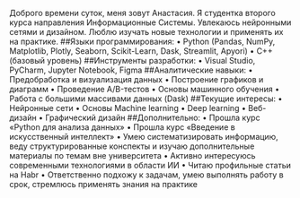 Доброго времени суток, меня зовут Анастасия. Я студентка второго курса направления Информационные Системы. Увлекаюсь нейронными сетями и дизайном. Люблю изучать новые технологии и применять их на практике.
##Языки программирования:
•  Python (Pandas, NumPy, Matplotlib, Plotly, Seaborn, Scikit-Learn, Dask, Streamlit, Apyori)
•  C++ (базовый уровень)
##Инструменты разработки:
•  Visual Studio, PyCharm, Jupyter Notebook, Figma
##Аналитические навыки:
•  Предобработка и визуализация данных
•  Построение графиков и диаграмм
•  Проведение A/B-тестов
•  Основы машинного обучения
•  Работа с большими массивами данных (Dask)
##Текущие интересы: 
•  Нейронные сети
•  Основы Machine learning
•  Deep learning
•  Веб-дизайн 
•  Графический дизайн
##Дополнительно:
•  Прошла курс «Python для анализа данных»
•  Прошла курс «Введение в искусственный интеллект»
•  Умею систематизировать информацию, веду структурированные конспекты и изучаю дополнительные материалы по темам вне университета
•  Активно интересуюсь современными технологиями в области ИИ
•  Читаю профильные статьи на Habr
•  Ответственно подхожу к задачам, умею выполнять работу в срок, стремлюсь применять знания на практике
